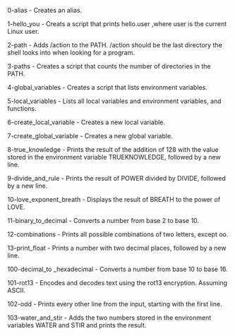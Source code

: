 0-alias - Creates an alias.

1-hello_you - Creats a script that prints hello.user ,where user is the current Linux user.
 
2-path - Adds /action to the PATH. /action should be the last directory the shell looks into when looking for a program.

3-paths - Creates a script that counts the number of directories in the PATH.

4-global_variables - Creates a script that lists environment variables.

5-local_variables - Lists all local variables and environment variables, and functions.

6-create_local_variable - Creates a new local variable.

7-create_global_variable - Creates a new global variable.

8-true_knowledge - Prints the result of the addition of 128 with the value stored in the environment variable TRUEKNOWLEDGE, followed by a new line.

9-divide_and_rule - Prints the result of POWER divided by DIVIDE, followed by a new line.

10-love_exponent_breath - Displays the result of BREATH to the power of LOVE.

11-binary_to_decimal - Converts a number from base 2 to base 10.

12-combinations - Prints all possible combinations of two letters, except oo.

13-print_float - Prints a number with two decimal places, followed by a new line.

100-decimal_to _hexadecimal - Converts a number from base 10 to base 16.

101-rot13 - Encodes and decodes text using the rot13 encryption. Assuming ASCII.

102-odd - Prints every other line from the input, starting with the first line.

103-water_and_stir - Adds the two numbers stored in the environment variables WATER and STIR and prints the result.
